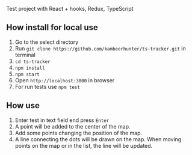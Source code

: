 Test project with React + hooks, Redux, TypeScript

## How install for local use

1. Go to the select directory
2. Run `git clone https://github.com/kambeerhunter/ts-tracker.git` in terminal
3. `cd ts-tracker`
4. `npm install`
5. `npm start`
6. Open `http://localhost:3000` in browser
7. For run tests use `npm test`


## How use

1. Enter test in text field end press `Enter`
2. A point will be added to the center of the map.
3. Add some points changing the position of the map.
4. A line connecting the dots will be drawn on the map. When moving points on the map or in the list, the line will be updated.
